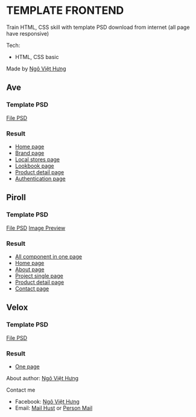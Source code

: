 # TEMPLATE FRONTEND
Train HTML, CSS skill with template PSD download from internet (all page have responsive)

Tech:
 - HTML, CSS basic

Made by [Ngô Việt Hưng](https://github.com/viethung-512/)

## Ave
### Template PSD
[File PSD](https://pcdn-my.pcloud.com/publink/show?code=kZjKKdkZzjYt1jQNCYzTVtMVAImyuk0dNru7)
### Result
 - [Home page](https://viethung512.github.io/static-fontend/ave/index.html)
 - [Brand page](https://viethung512.github.io/static-fontend/ave/brand.html)
 - [Local stores page](https://viethung512.github.io/static-fontend/ave/local-stores.html)
 - [Lookbook page](https://viethung512.github.io/static-fontend/ave/lookbook.html)
 - [Product detail page](https://viethung512.github.io/static-fontend/ave/product.html)
 - [Authentication page](https://viethung512.github.io/static-fontend/ave/signup.html)

## Piroll
### Template PSD
[File PSD](https://pcdn-my.pcloud.com/publink/show?code=kZqwKdkZI0HB9pfGcVB4cC2ghz0WS5fT5SbV)
[Image Preview](https://pcdn-my.pcloud.com/publink/show?code=kZ3wKdkZqDnjsttLOIF30PatR5WFkpd1X2ty)
### Result
 - [All component in one page](https://viethung512.github.io/static-fontend/piroll/index.html)
 - [Home page](https://viethung512.github.io/static-fontend/piroll/home.html)
 - [About page](https://viethung512.github.io/static-fontend/piroll/about.html)
 - [Project single page](https://viethung512.github.io/static-fontend/piroll/project-single.html)
 - [Product detail page](https://viethung512.github.io/static-fontend/ave/product.html)
 - [Contact page](https://viethung512.github.io/static-fontend/piroll/contact.html)
 
## Velox
### Template PSD
[File PSD](https://pcdn-my.pcloud.com/publink/show?code=kZxKKdkZAD97hqKGIhBgX9hUOSVCWhk0AN1k)
### Result
 - [One page](https://viethung512.github.io/static-fontend/velox/index.html)


About author: [Ngô Việt Hưng]()

Contact me
 - Facebook: [Ngô Việt Hưng](https://facebook.com/ngoduviethung/)
 - Email: [Mail Hust](hung.nv151858@sis.hust.edu.vn) or [Person Mail](ngohung05121997@gmail.com)
